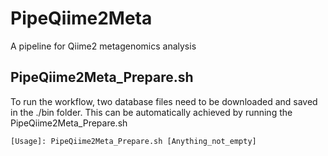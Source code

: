 # PipeQiime2Meta
A pipeline for Qiime2 metagenomics analysis

## PipeQiime2Meta_Prepare.sh

To run the workflow, two database files need to be downloaded and saved in the ./bin folder. This can be automatically achieved by running the PipeQiime2Meta_Prepare.sh

```
[Usage]: PipeQiime2Meta_Prepare.sh [Anything_not_empty]
```

